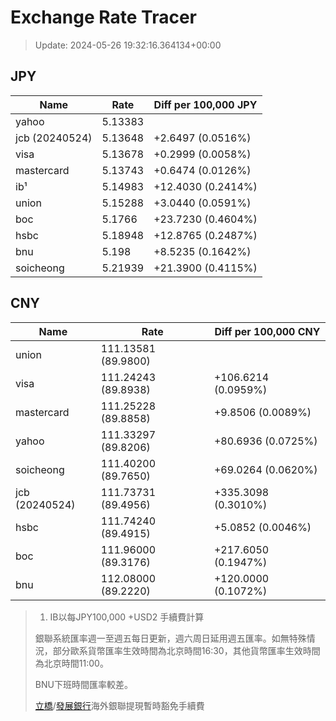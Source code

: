 # Exchange Rate Tracer

> Update: 2024-05-26 19:32:16.364134+00:00

## JPY

| Name           |    Rate | Diff per 100,000 JPY   |
|----------------|---------|------------------------|
| yahoo          | 5.13383 |                        |
| jcb (20240524) | 5.13648 | +2.6497 (0.0516%)      |
| visa           | 5.13678 | +0.2999 (0.0058%)      |
| mastercard     | 5.13743 | +0.6474 (0.0126%)      |
| ib¹            | 5.14983 | +12.4030 (0.2414%)     |
| union          | 5.15288 | +3.0440 (0.0591%)      |
| boc            | 5.1766  | +23.7230 (0.4604%)     |
| hsbc           | 5.18948 | +12.8765 (0.2487%)     |
| bnu            | 5.198   | +8.5235 (0.1642%)      |
| soicheong      | 5.21939 | +21.3900 (0.4115%)     |

## CNY

| Name           | Rate                | Diff per 100,000 CNY   |
|----------------|---------------------|------------------------|
| union          | 111.13581	(89.9800) |                        |
| visa           | 111.24243	(89.8938) | +106.6214 (0.0959%)    |
| mastercard     | 111.25228	(89.8858) | +9.8506 (0.0089%)      |
| yahoo          | 111.33297	(89.8206) | +80.6936 (0.0725%)     |
| soicheong      | 111.40200	(89.7650) | +69.0264 (0.0620%)     |
| jcb (20240524) | 111.73731	(89.4956) | +335.3098 (0.3010%)    |
| hsbc           | 111.74240	(89.4915) | +5.0852 (0.0046%)      |
| boc            | 111.96000	(89.3176) | +217.6050 (0.1947%)    |
| bnu            | 112.08000	(89.2220) | +120.0000 (0.1072%)    |


> 1. IB以每JPY100,000 +USD2 手續費計算
>
> 銀聯系統匯率週一至週五每日更新，週六周日延用週五匯率。如無特殊情況，部分歐系貨幣匯率生效時間為北京時間16:30，其他貨幣匯率生效時間為北京時間11:00。
>
> BNU下班時間匯率較差。
>
> [立橋](https://www.wlbank.com.mo/uploads/ueditor/file/20181211/1544536513900230.pdf)/[發展銀行](https://www.mdb.com.mo/Service_Charges_20230728.pdf)海外銀聯提現暫時豁免手續費

